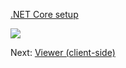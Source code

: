 [.NET Core setup](viewer/netcore.md ':include :type=markdown')

![](_media/netcore/project_all_files.png)

Next: [Viewer (client-side)](viewer/2legged/ui)
